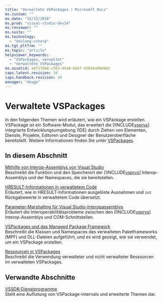 ```yaml
---
title: "Verwaltete VSPackages | Microsoft Docs"
ms.custom: ""
ms.date: "12/15/2016"
ms.prod: "visual-studio-dev14"
ms.reviewer: ""
ms.suite: ""
ms.technology: 
  - "devlang-csharp"
ms.tgt_pltfrm: ""
ms.topic: "article"
helpviewer_keywords: 
  - "VSPackages, verwaltet"
  - "Verwaltete VSPackages"
ms.assetid: a4f17068-c563-45a8-bbbf-4203ea99e9d2
caps.latest.revision: 34
caps.handback.revision: 34
manager: "douge"
---
```

# Verwaltete VSPackages
In den folgenden Themen wird erläutert, wie ein VSPackage erstellen.  VSPackage ist ein Software\-Modul, das erweitert die [!INCLUDE[vsprvs](../code-quality/includes/vsprvs_md.md)] integrierte Entwicklungsumgebung \(IDE\) durch Ziehen von Elementen, Dienste, Projekte, Editoren und Designer der Benutzeroberfläche bereitstellt.  Weitere Informationen finden Sie unter [VSPackages](../extensibility/internals/vspackages.md).  
  
## In diesem Abschnitt  
 [Mithilfe von Interop\-Assemblys von Visual Studio](../extensibility/internals/using-visual-studio-interop-assemblies.md)  
 Beschreibt die Funktion und den Speicherort der [!INCLUDE[vsprvs](../code-quality/includes/vsprvs_md.md)] Interop\-Assemblys und der Namespaces, die sie bereitstellen.  
  
 [HRESULT\-Informationen in verwaltetem Code](../misc/hresult-information-in-managed-code.md)  
 Erläutert, wie in HRESULT\-Informationen ausgelöste Ausnahmen und `int` Rückgabewerte in verwaltetem Code übersetzt.  
  
 [Parameter\-Marshalling für Visual Studio\-Interopassemblys](../misc/visual-studio-interop-assembly-parameter-marshaling.md)  
 Erläutert die Interoperabilitätsprobleme zwischen den [!INCLUDE[vsprvs](../code-quality/includes/vsprvs_md.md)] Interop\-Assemblys und COM\-Schnittstellen.  
  
 [VSPackages und das Managed Package Framework](../misc/vspackages-and-the-managed-package-framework.md)  
 Beschreibt die Klassen und Namespaces des verwalteten Paketframeworks \(MPF\) und DLL\-Dateien aufgeführt, und es wird gezeigt, wie sie verwendet, um ein VSPackage erstellen.  
  
 [Ressourcen in VSPackages](../extensibility/internals/resources-in-vspackages.md)  
 Beschreibt die Verwendung verwalteter und nicht verwalteter Ressourcen im verwalteten VSPackages.  
  
## Verwandte Abschnitte  
 [VSSDK\-Dienstprogramme](../extensibility/internals/vssdk-utilities.md)  
 Stellt eine Auflistung von VSPackage\-internals und erweiterte Themen dar.